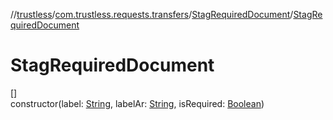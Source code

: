 //[trustless](../../../index.md)/[com.trustless.requests.transfers](../index.md)/[StagRequiredDocument](index.md)/[StagRequiredDocument](-stag-required-document.md)

# StagRequiredDocument

[]\
constructor(label: [String](https://kotlinlang.org/api/latest/jvm/stdlib/kotlin/-string/index.html), labelAr: [String](https://kotlinlang.org/api/latest/jvm/stdlib/kotlin/-string/index.html), isRequired: [Boolean](https://kotlinlang.org/api/latest/jvm/stdlib/kotlin/-boolean/index.html))
